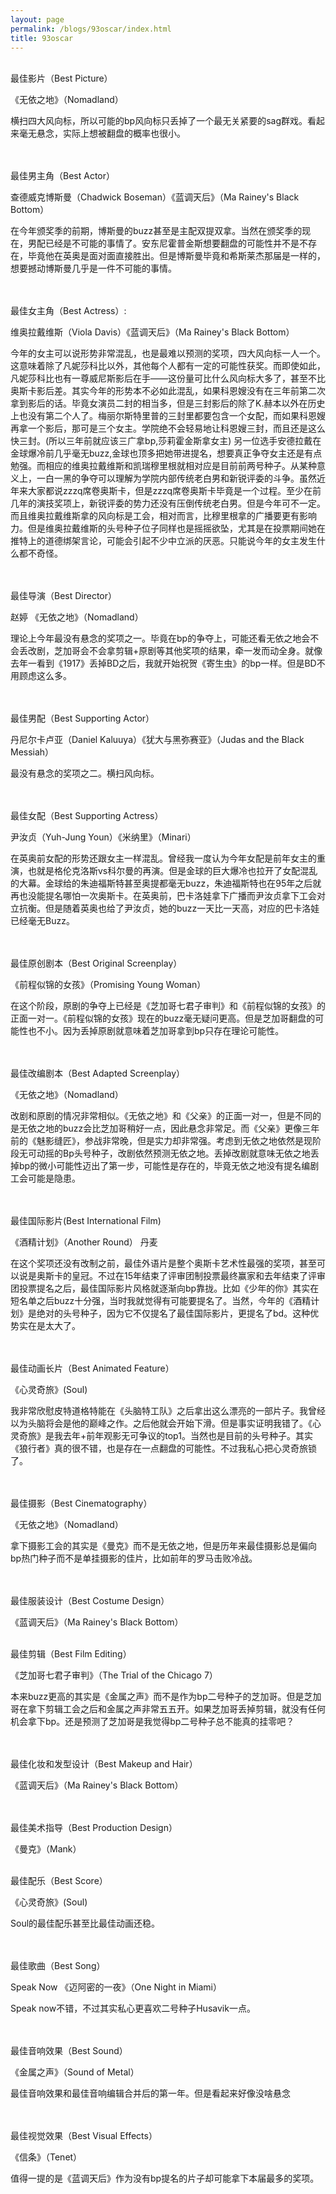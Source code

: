 ```yaml
---
layout: page
permalink: /blogs/93oscar/index.html
title: 93oscar
---
```

<br>
最佳影片（Best Picture）

《无依之地》（Nomadland）
<br>

横扫四大风向标，所以可能的bp风向标只丢掉了一个最无关紧要的sag群戏。看起来毫无悬念，实际上想被翻盘的概率也很小。

<br>

<br>
最佳男主角（Best Actor）

查德威克博斯曼（Chadwick Boseman）《蓝调天后》（Ma Rainey's Black Bottom）
<br>

在今年颁奖季的前期，博斯曼的buzz甚至是主配双提双拿。当然在颁奖季的现在，男配已经是不可能的事情了。安东尼霍普金斯想要翻盘的可能性并不是不存在，毕竟他在英奥是面对面直接胜出。但是博斯曼毕竟和希斯莱杰那届是一样的，想要撼动博斯曼几乎是一件不可能的事情。

<br>
 
<br>
最佳女主角（Best Actress）:

维奥拉戴维斯（Viola Davis）《蓝调天后》（Ma Rainey's Black Bottom）
<br>

今年的女主可以说形势非常混乱，也是最难以预测的奖项，四大风向标一人一个。这意味着除了凡妮莎科比以外，其他每个人都有一定的可能性获奖。而即使如此，凡妮莎科比也有一尊威尼斯影后在手——这份量可比什么风向标大多了，甚至不比奥斯卡影后差。其实今年的形势本不必如此混乱，如果科恩嫂没有在三年前第二次拿到影后的话。毕竟女演员二封的相当多，但是三封影后的除了K.赫本以外在历史上也没有第二个人了。梅丽尔斯特里普的三封里都要包含一个女配，而如果科恩嫂再拿一个影后，那可是三个女主。学院绝不会轻易地让科恩嫂三封，而且还是这么快三封。(所以三年前就应该三广拿bp,莎莉霍金斯拿女主) 另一位选手安德拉戴在金球爆冷前几乎毫无buzz,金球也顶多把她带进提名，想要真正争夺女主还是有点勉强。而相应的维奥拉戴维斯和凯瑞穆里根就相对应是目前前两号种子。从某种意义上，一白一黑的争夺可以理解为学院内部传统老白男和新锐评委的斗争。虽然近年来大家都说zzzq席卷奥斯卡，但是zzzq席卷奥斯卡毕竟是一个过程。至少在前几年的演技奖项上，新锐评委的势力还没有压倒传统老白男。但是今年可不一定。而且维奥拉戴维斯拿的风向标是工会，相对而言，比穆里根拿的广播要更有影响力。但是维奥拉戴维斯的头号种子位子同样也是摇摇欲坠，尤其是在投票期间她在推特上的道德绑架言论，可能会引起不少中立派的厌恶。只能说今年的女主发生什么都不奇怪。

<br>

<br>
最佳导演（Best Director）

赵婷 《无依之地》（Nomadland）
<br>

理论上今年最没有悬念的奖项之一。毕竟在bp的争夺上，可能还看无依之地会不会丢改剧，芝加哥会不会拿剪辑+原剧等其他奖项的结果，牵一发而动全身。就像去年一看到《1917》丢掉BD之后，我就开始祝贺《寄生虫》的bp一样。但是BD不用顾虑这么多。

<br>
 
<br>
最佳男配（Best Supporting Actor）

丹尼尔卡卢亚（Daniel Kaluuya）《犹大与黑弥赛亚》（Judas and the Black Messiah）
<br>

最没有悬念的奖项之二。横扫风向标。

<br>
 
<br>
最佳女配（Best Supporting Actress）

尹汝贞（Yuh-Jung Youn）《米纳里》（Minari）
<br>

在英奥前女配的形势还跟女主一样混乱。曾经我一度认为今年女配是前年女主的重演，也就是格伦克洛斯vs科尔曼的再演。但是金球的巨大爆冷也拉开了女配混乱的大幕。金球给的朱迪福斯特甚至奥提都毫无buzz，朱迪福斯特也在95年之后就再也没能提名哪怕一次奥斯卡。在英奥前，巴卡洛娃拿下广播而尹汝贞拿下工会对立抗衡。但是随着英奥也给了尹汝贞，她的buzz一天比一天高，对应的巴卡洛娃已经毫无Buzz。

<br>

<br>
最佳原创剧本（Best Original Screenplay）

《前程似锦的女孩》（Promising Young Woman）
<br>

在这个阶段，原剧的争夺上已经是《芝加哥七君子审判》和《前程似锦的女孩》的正面一对一。《前程似锦的女孩》现在的buzz毫无疑问更高。但是芝加哥翻盘的可能性也不小。因为丢掉原剧就意味着芝加哥拿到bp只存在理论可能性。

<br>
 
<br>
最佳改编剧本（Best Adapted Screenplay）

《无依之地》（Nomadland）
<br>

改剧和原剧的情况非常相似。《无依之地》和《父亲》的正面一对一，但是不同的是无依之地的buzz会比芝加哥稍好一点，因此悬念非常足。而《父亲》更像三年前的《魅影缝匠》，参战非常晚，但是实力却非常强。考虑到无依之地依然是现阶段无可动摇的Bp头号种子，改剧依然预测无依之地。丢掉改剧就意味无依之地丢掉bp的微小可能性迈出了第一步，可能性是存在的，毕竟无依之地没有提名编剧工会可能是隐患。

<br>
 

 
<br>
最佳国际影片(Best International Film)

《酒精计划》（Another Round） 丹麦
<br>

在这个奖项还没有改制之前，最佳外语片是整个奥斯卡艺术性最强的奖项，甚至可以说是奥斯卡的皇冠。不过在15年结束了评审团制投票最终赢家和去年结束了评审团投票提名之后，最佳国际影片风格就逐渐向bp靠拢。比如《少年的你》其实在短名单之后buzz十分强，当时我就觉得有可能要提名了。当然，今年的《酒精计划》是绝对的头号种子，因为它不仅提名了最佳国际影片，更提名了bd。这种优势实在是太大了。

<br>
 

 
<br>
最佳动画长片（Best Animated Feature）

《心灵奇旅》(Soul)
<br>

我非常欣慰皮特道格特能在《头脑特工队》之后拿出这么漂亮的一部片子。我曾经以为头脑将会是他的巅峰之作。之后他就会开始下滑。但是事实证明我错了。《心灵奇旅》是我去年+前年观影无可争议的top1。当然也是目前的头号种子。其实《狼行者》真的很不错，也是存在一点翻盘的可能性。不过我私心把心灵奇旅锁了。

 <br>


<br>
最佳摄影（Best Cinematography）

《无依之地》（Nomadland）
<br>

拿下摄影工会的其实是《曼克》而不是无依之地，但是历年来最佳摄影总是偏向bp热门种子而不是单挂摄影的佳片，比如前年的罗马击败冷战。

<br>
 
<br>
最佳服装设计（Best Costume Design）

《蓝调天后》（Ma Rainey's Black Bottom）
<br>
 
<br>
最佳剪辑（Best Film Editing）

《芝加哥七君子审判》（The Trial of the Chicago 7）
<br>

本来buzz更高的其实是《金属之声》而不是作为bp二号种子的芝加哥。但是芝加哥在拿下剪辑工会之后和金属之声非常五五开。如果芝加哥丢掉剪辑，就没有任何机会拿下bp。还是预测了芝加哥是我觉得bp二号种子总不能真的挂零吧？

<br>
 
<br>
最佳化妆和发型设计（Best Makeup and Hair）

《蓝调天后》（Ma Rainey's Black Bottom）

<br>

<br>
最佳美术指导（Best Production Design）

《曼克》（Mank）
<br>
 
<br>
最佳配乐（Best Score）

《心灵奇旅》(Soul)
<br>

Soul的最佳配乐甚至比最佳动画还稳。

<br>
 
<br>
最佳歌曲（Best Song）

Speak Now  《迈阿密的一夜》（One Night in Miami）
<br>

Speak now不错，不过其实私心更喜欢二号种子Husavik一点。

<br>
 
<br>
最佳音响效果（Best Sound）

《金属之声》（Sound of Metal）
<br>

最佳音响效果和最佳音响编辑合并后的第一年。但是看起来好像没啥悬念

<br>
 
<br>
最佳视觉效果（Best Visual Effects）

《信条》（Tenet）
<br>

值得一提的是《蓝调天后》作为没有bp提名的片子却可能拿下本届最多的奖项。

